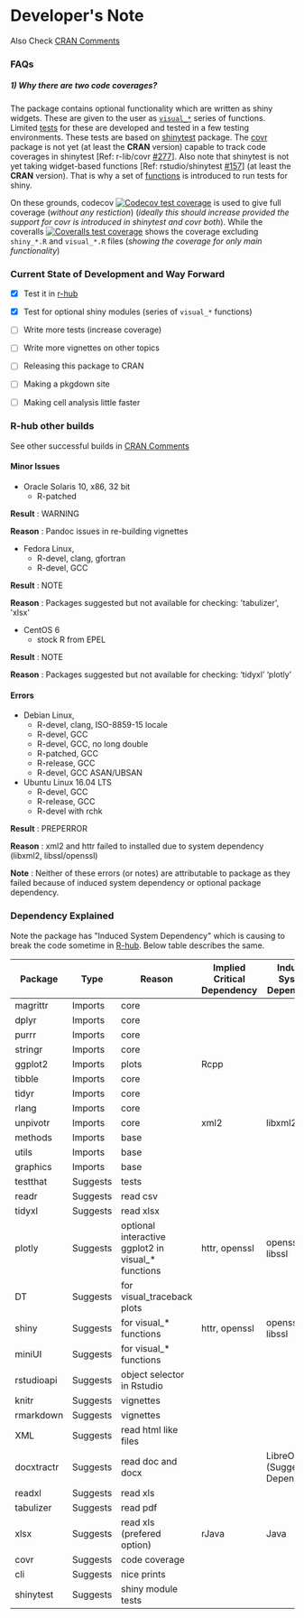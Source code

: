 
# Developer's Note

Also Check [CRAN Comments](https://github.com/r-rudra/tidycells/blob/master/cran-comments.md)

### FAQs

##### 1) **Why there are two code coverages?**

The package contains optional functionality which are written as shiny widgets. These are given to the user as [`visual_*`](https://github.com/r-rudra/tidycells/blob/master/R/visual_functions.R) series of functions. Limited [tests](https://github.com/r-rudra/tidycells/blob/master/tests/testthat/test-shiny.R) for these are developed and tested in a few testing environments. These tests are based on [shinytest](https://rstudio.github.io/shinytest/) package. The [covr](https://covr.r-lib.org/) package is not yet (at least the **CRAN** version) capable to track code coverages in shinytest [Ref: r-lib/covr [#277](https://github.com/r-lib/covr/issues/277)]. Also note that shinytest is not yet taking widget-based functions [Ref: rstudio/shinytest [#157](https://github.com/rstudio/shinytest/issues/157)] (at least the **CRAN** version). That is why a set of [functions](https://github.com/r-rudra/tidycells/blob/master/tests/testthat/testlib/shiny_test.R) is introduced to run tests for shiny. 

On these grounds, codecov [![Codecov test
coverage](https://codecov.io/gh/r-rudra/tidycells/branch/master/graph/badge.svg)](https://codecov.io/gh/r-rudra/tidycells?branch=master) is used to give full coverage (_without any restiction_) (_ideally this should increase provided the support for covr is introduced in shinytest and covr both_). While the coveralls [![Coveralls test
coverage](https://coveralls.io/repos/github/r-rudra/tidycells/badge.svg)](https://coveralls.io/r/r-rudra/tidycells?branch=master) shows the coverage excluding `shiny_*.R` and `visual_*.R` files (_showing the coverage for only main functionality_)


### Current State of Development and Way Forward

  - [x] Test it in [r-hub](https://builder.r-hub.io/)
  - [x] Test for optional shiny modules (series of `visual_*` functions)
  - [ ] Write more tests (increase coverage)
  - [ ] Write more vignettes on other topics
  - [ ] Releasing this package to CRAN
  - [ ] Making a pkgdown site
  - [ ] Making cell analysis little faster
  

### R-hub other builds

See other successful builds in [CRAN Comments](https://github.com/r-rudra/tidycells/blob/master/cran-comments.md)

#### Minor Issues

* Oracle Solaris 10, x86, 32 bit
  * R-patched

**Result** : WARNING

**Reason** : Pandoc issues in re-building vignettes

* Fedora Linux, 
  * R-devel, clang, gfortran
  * R-devel, GCC

**Result** : NOTE

**Reason** : Packages suggested but not available for checking: 'tabulizer', 'xlsx'

* CentOS 6
  * stock R from EPEL

**Result** : NOTE

**Reason** : Packages suggested but not available for checking: ‘tidyxl’ ‘plotly’

####  Errors

* Debian Linux, 
  * R-devel, clang, ISO-8859-15 locale
  * R-devel, GCC
  * R-devel, GCC, no long double
  * R-patched, GCC
  * R-release, GCC
  * R-devel, GCC ASAN/UBSAN
* Ubuntu Linux 16.04 LTS
  * R-devel, GCC
  * R-release, GCC
  * R-devel with rchk

**Result** : PREPERROR

**Reason** : xml2 and httr failed to installed due to system dependency (libxml2, libssl/openssl)


**Note** : Neither of these errors (or notes) are attributable to package as they failed because of induced system dependency or optional package dependency.


### Dependency Explained

Note the package has "Induced System Dependency" which is causing to break the code sometime in [R-hub](https://builder.r-hub.io/). Below table describes the same.

| Package    | Type     | Reason                                             | Implied Critical   Dependency | Induced System   Dependency        |
|------------|----------|----------------------------------------------------|-------------------------------|------------------------------------|
| magrittr   | Imports  | core                                               |                               |                                    |
| dplyr      | Imports  | core                                               |                               |                                    |
| purrr      | Imports  | core                                               |                               |                                    |
| stringr    | Imports  | core                                               |                               |                                    |
| ggplot2    | Imports  | plots                                              | Rcpp                          |                                    |
| tibble     | Imports  | core                                               |                               |                                    |
| tidyr      | Imports  | core                                               |                               |                                    |
| rlang      | Imports  | core                                               |                               |                                    |
| unpivotr   | Imports  | core                                               | xml2                          | libxml2                            |
| methods    | Imports  | base                                               |                               |                                    |
| utils      | Imports  | base                                               |                               |                                    |
| graphics   | Imports  | base                                               |                               |                                    |
| testthat   | Suggests | tests                                              |                               |                                    |
| readr      | Suggests | read csv                                           |                               |                                    |
| tidyxl     | Suggests | read xlsx                                          |                               |                                    |
| plotly     | Suggests | optional interactive ggplot2 in visual_* functions | httr, openssl                 | openssl / libssl                   |
| DT         | Suggests | for visual_traceback plots                         |                               |                                    |
| shiny      | Suggests | for visual_* functions                             | httr, openssl                 | openssl / libssl                   |
| miniUI     | Suggests | for visual_* functions                             |                               |                                    |
| rstudioapi | Suggests | object selector in Rstudio                         |                               |                                    |
| knitr      | Suggests | vignettes                                          |                               |                                    |
| rmarkdown  | Suggests | vignettes                                          |                               |                                    |
| XML        | Suggests | read html like files                               |                               |                                    |
| docxtractr | Suggests | read doc and docx                                  |                               | LibreOffice (Suggested Dependency) |
| readxl     | Suggests | read xls                                           |                               |                                    |
| tabulizer  | Suggests | read pdf                                           |                               |                                    |
| xlsx       | Suggests | read xls (prefered option)                         | rJava                         | Java                               |
| covr       | Suggests | code coverage                                      |                               |                                    |
| cli        | Suggests | nice prints                                        |                               |                                    |
| shinytest  | Suggests | shiny module tests                                 |                               |                                    |
